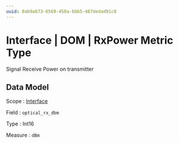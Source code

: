 ```yaml
---
uuid: 0ab9a673-6569-450a-bbb5-467dedad91c8
---
```

# Interface | DOM | RxPower Metric Type

Signal Receive Power on transmitter

## Data Model

Scope
: [Interface](../../metric-scopes-reference/interface.md)

Field
: `optical_rx_dbm`

Type
: Int16

Measure
: `dBm`
